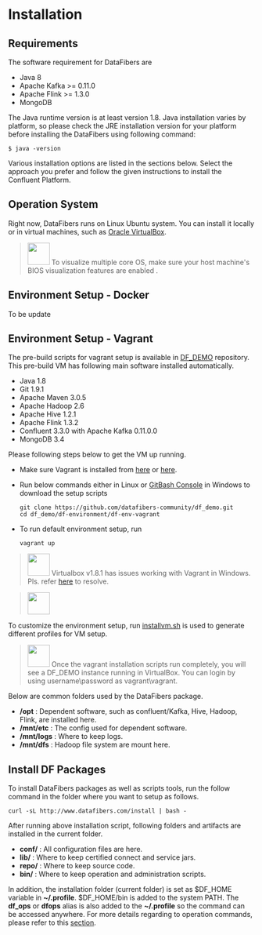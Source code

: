 # Installation

## Requirements
The software requirement for DataFibers are
* Java 8
* Apache Kafka >= 0.11.0
* Apache Flink >= 1.3.0
* MongoDB

The Java runtime version is at least version 1.8. Java installation varies by platform, so please check the JRE installation version for your platform before installing the DataFibers using following command: 

    $ java -version
    
Various installation options are listed in the sections below. Select the approach you prefer and follow the given instructions to install the Confluent Platform.

## Operation System
Right now, DataFibers runs on Linux Ubuntu system. You can install it locally or in virtual machines, such as [Oracle VirtualBox](https://www.virtualbox.org/wiki/Downloads).

><img src="image/information.jpg" width="45" height="45"/> To visualize multiple core OS, make sure your host machine's BIOS visualization features are enabled .

## Environment Setup - Docker
To be update
## Environment Setup - Vagrant
The pre-build scripts for vagrant setup is available in [DF_DEMO](https://github.com/datafibers-community/df_demo) repository. This pre-build VM has following main software installed automatically.
* Java 1.8
* Git 1.9.1
* Apache Maven 3.0.5
* Apache Hadoop 2.6
* Apache Hive 1.2.1
* Apache Flink 1.3.2
* Confluent 3.3.0 with Apache Kafka 0.11.0.0
* MongoDB 3.4

Please following steps below to get the VM up running.
* Make sure Vagrant is installed from [here](https://www.vagrantup.com/downloads.html) or [here](https://github.com/tknerr/bills-kitchen). 
* Run below commands either in Linux or [GitBash Console](https://git-for-windows.github.io/) in Windows to download the setup scripts

      git clone https://github.com/datafibers-community/df_demo.git
      cd df_demo/df-environment/df-env-vagrant

* To run default environment setup, run

      vagrant up
      
><img src="image/warning.jpg" width="45" height="45"/> Virtualbox v1.8.1 has issues working with Vagrant in Windows. Pls. refer [here](troubleshooting_area.html#Vagarant_Issues) to resolve.
    
><img src="image/information.jpg" width="45" height="45"/>
To customize the environment setup, run [installvm.sh](https://github.com/datafibers/df_demo/blob/master/df-environment/df-env-vagrant/installvm.sh) is used to generate different profiles for VM setup.  

><img src="image/information.jpg" width="45" height="45"/> Once the vagrant installation scripts run completely, you will see a DF_DEMO instance running in VirtualBox. You can login by using username\password as vagrant\vagrant. 

Below are common folders used by the DataFibers package.
* **/opt** : Dependent software, such as confluent/Kafka, Hive, Hadoop, Flink, are installed here. 
* **/mnt/etc** : The config used for dependent software.
* **/mnt/logs** : Where to keep logs.
* **/mnt/dfs** : Hadoop file system are mount here.

## Install DF Packages
To install DataFibers packages as well as scripts tools, run the follow command in the folder where you want to setup as follows.

    curl -sL http://www.datafibers.com/install | bash -
    
After running above installation script, following folders and artifacts are installed in the current folder.
* **conf/** : All configuration files are here.
* **lib/** : Where to keep certified connect and service jars.
* **repo/** : Where to keep source code.
* **bin/** : Where to keep operation and administration scripts.

In addition, the installation folder (current folder) is set as $DF_HOME variable in **~/.profile**. $DF_HOME/bin is added to the system PATH. The **df_ops** or **dfops** alias is also added to the **~/.profile** so the command can be accessed anywhere. For more details regarding to operation commands, please refer to this [section](/quick_start.html#Operate_DF_Service).

    
